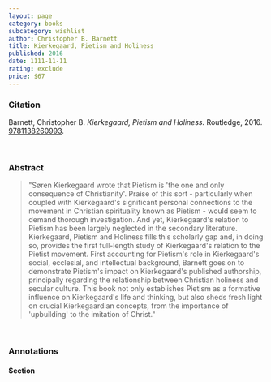 ```yaml
---
layout: page
category: books
subcategory: wishlist
author: Christopher B. Barnett
title: Kierkegaard, Pietism and Holiness
published: 2016
date: 1111-11-11
rating: exclude
price: $67
---
```


### Citation

Barnett, Christopher B. *Kierkegaard, Pietism and Holiness.* Routledge, 2016. [9781138260993](https://www.routledge.com/Kierkegaard-Pietism-and-Holiness/Barnett/p/book/9781138260993).

<br>

### Abstract

> "Søren Kierkegaard wrote that Pietism is 'the one and only consequence of Christianity'. Praise of this sort - particularly when coupled with Kierkegaard's significant personal connections to the movement in Christian spirituality known as Pietism - would seem to demand thorough investigation. And yet, Kierkegaard's relation to Pietism has been largely neglected in the secondary literature. Kierkegaard, Pietism and Holiness fills this scholarly gap and, in doing so, provides the first full-length study of Kierkegaard's relation to the Pietist movement. First accounting for Pietism's role in Kierkegaard's social, ecclesial, and intellectual background, Barnett goes on to demonstrate Pietism's impact on Kierkegaard's published authorship, principally regarding the relationship between Christian holiness and secular culture. This book not only establishes Pietism as a formative influence on Kierkegaard's life and thinking, but also sheds fresh light on crucial Kierkegaardian concepts, from the importance of 'upbuilding' to the imitation of Christ."

<br>

### Annotations

#### Section

<br>

